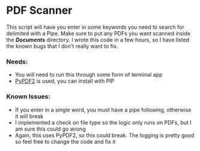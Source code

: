 # PDF Scanner

This script will have you enter in some keywords you need to search for delimited with a Pipe. Make sure to put any PDFs you want scanned inside the ***Documents*** directory. I wrote this code in a few hours, so I have listed the known bugs that I don't really want to fix.

### Needs:
- You will need to run this through some form of terminal app
- [PyPDF2](https://pypi.org/project/PyPDF2/) is used, you can install with PIP


### Known Issues:
- If you enter in a single word, you must have a pipe following, otherwise it will break
- I implemented a check on file type so the logic only runs on PDFs, but I am sure this could go wrong
- Again, this uses PyPDF2, so this could break. The logging is pretty good so feel free to change the code and fix it